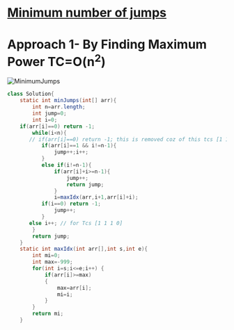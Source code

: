 # **[Minimum number of jumps](https://practice.geeksforgeeks.org/problems/minimum-number-of-jumps-1587115620/1#)**

# **Approach 1- By Finding Maximum Power** TC=O(n<sup>2</sup>)

![MinimumJumps](https://user-images.githubusercontent.com/71629248/121813971-2e58ee80-cc8c-11eb-82bf-7dc1d39e7f47.jpg)

```java
class Solution{
    static int minJumps(int[] arr){
        int n=arr.length;
        int jump=0;
        int i=0;
	if(arr[i]==0) return -1;
        while(i<n){
	   // if(arr[i]==0) return -1; this is removed coz of this tcs [1 1 2 0 1 0] ans=4, [1 1 1 0]
           if(arr[i]==1 && i!=n-1){
               jump++;i++;
           }
           else if(i!=n-1){
               if(arr[i]+i>=n-1){
                   jump++;
                   return jump;
               }
               i=maxIdx(arr,i+1,arr[i]+i);
	       if(i==0) return -1;
               jump++;
           }
	   else i++; // for Tcs [1 1 1 0]
        }
        return jump;
    }
    static int maxIdx(int arr[],int s,int e){
        int mi=0;
		int max=-999;
		for(int i=s;i<=e;i++) {
			if(arr[i]>=max)
			{
				max=arr[i];
				mi=i;
			}
		}
		return mi;
    }
```
